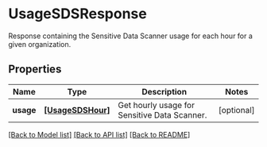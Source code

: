 # UsageSDSResponse

Response containing the Sensitive Data Scanner usage for each hour for a given organization.

## Properties
Name | Type | Description | Notes
------------ | ------------- | ------------- | -------------
**usage** | [**[UsageSDSHour]**](UsageSDSHour.md) | Get hourly usage for Sensitive Data Scanner. | [optional] 

[[Back to Model list]](README.md#documentation-for-models) [[Back to API list]](README.md#documentation-for-api-endpoints) [[Back to README]](README.md)


